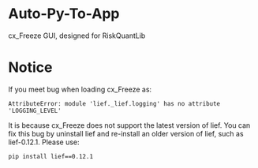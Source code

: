 # Auto-Py-To-App
 cx_Freeze GUI, designed for RiskQuantLib

# Notice
 If you meet bug when loading cx_Freeze as: 

 ```AttributeError: module 'lief._lief.logging' has no attribute 'LOGGING_LEVEL'```

 It is because cx_Freeze does not support the latest version of lief. You can fix this bug by uninstall lief and re-install an older version of lief, such as lief-0.12.1. Please use:

 ```pip install lief==0.12.1```